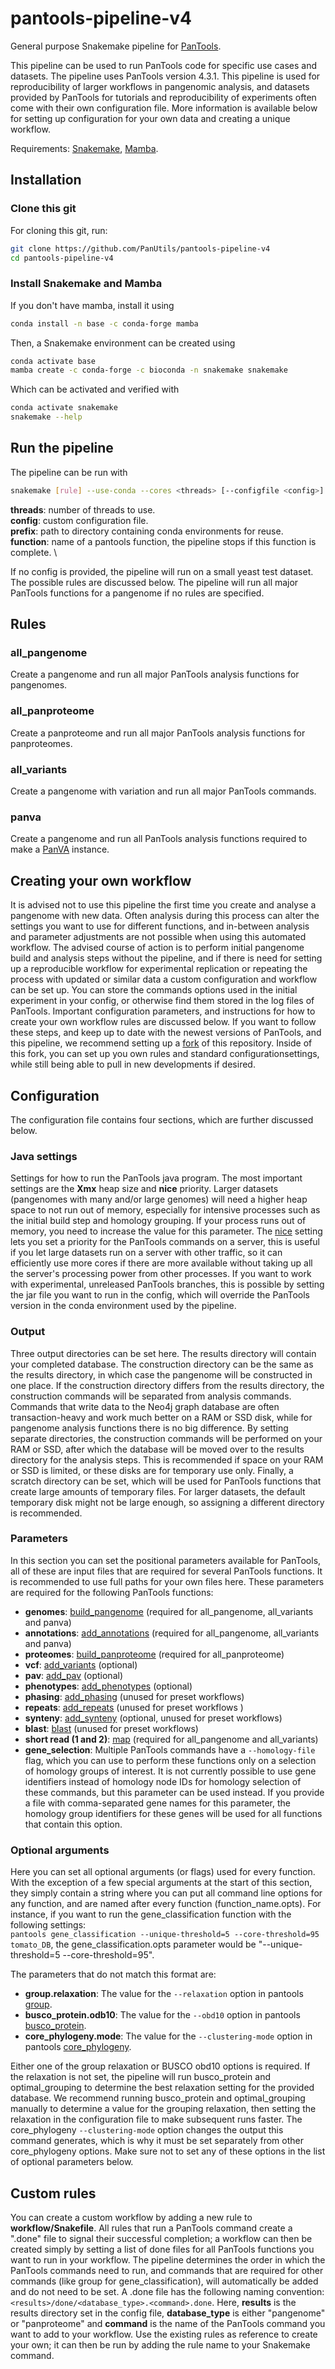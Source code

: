 # pantools-pipeline-v4
General purpose Snakemake pipeline for [PanTools](https://git.wur.nl/bioinformatics/pantools).

This pipeline can be used to run PanTools code for specific use cases and datasets.
The pipeline uses PanTools version 4.3.1. This pipeline is used for reproducibility of 
larger workflows in pangenomic analysis, and datasets provided by PanTools for tutorials and
reproducibility of experiments often come with their own configuration file.
More information is available below for setting up configuration for your own data and creating
a unique workflow.

Requirements: [Snakemake](https://snakemake.readthedocs.io/en/stable/), 
[Mamba](https://mamba.readthedocs.io/en/latest/).

## Installation
### Clone this git
For cloning this git, run:
```bash
git clone https://github.com/PanUtils/pantools-pipeline-v4
cd pantools-pipeline-v4
````

### Install Snakemake and Mamba
If you don't have mamba, install it using
```bash
conda install -n base -c conda-forge mamba
```

Then, a Snakemake environment can be created using
```bash
conda activate base
mamba create -c conda-forge -c bioconda -n snakemake snakemake
```

Which can be activated and verified with
```bash
conda activate snakemake
snakemake --help
```

## Run the pipeline
The pipeline can be run with

```bash
snakemake [rule] --use-conda --cores <threads> [--configfile <config>] [--conda-prefix <prefix>] [--until <function>]
```

**threads**: number of threads to use. \
**config**: custom configuration file. \
**prefix**: path to directory containing conda environments for reuse. \
**function**: name of a pantools function, the pipeline stops if this function is complete. \

If no config is provided, the pipeline will run on a small yeast test dataset.
The possible rules are discussed below. The pipeline will run all major PanTools functions 
for a pangenome if no rules are specified.

## Rules
### all_pangenome
Create a pangenome and run all major PanTools analysis functions for pangenomes.

### all_panproteome
Create a panproteome and run all major PanTools analysis functions for panproteomes.

### all_variants
Create a pangenome with variation and run all major PanTools commands.

### panva
Create a pangenome and run all PanTools analysis functions required to make a 
[PanVA](https://github.com/PanBrowse/PanVA) instance.

## Creating your own workflow
It is advised not to use this pipeline the first time you create and analyse a pangenome with new data.
Often analysis during this process can alter the settings you want to use for different functions, and in-between 
analysis and parameter adjustments are not possible when using this automated workflow. The advised course of action
is to perform initial pangenome build and analysis steps without the pipeline, and if there is need for setting up a 
reproducible workflow for experimental replication or repeating the process with updated or similar data a custom 
configuration and workflow can be set up. You can store the commands options used in the initial experiment in your 
config, or otherwise find them stored in the log files of PanTools.
Important configuration parameters, and instructions for how to create your own workflow rules are discussed below. If 
you  want to follow these steps, and keep up to date with the newest versions of PanTools, and this pipeline, we 
recommend setting up a [fork](
https://docs.github.com/en/pull-requests/collaborating-with-pull-requests/working-with-forks/fork-a-repo) of this 
repository. Inside of this fork, you can set up you own rules and standard configurationsettings, while still being 
able to pull in new developments if desired.

## Configuration
The configuration file contains four sections, which are further discussed below.

### Java settings
Settings for how to run the PanTools java program. The most important settings are the **Xmx** heap size and **nice**
priority.  Larger datasets (pangenomes with many and/or large genomes) will need a higher heap space to not run out of 
memory,  especially for intensive processes such as the initial build step and homology grouping.
If your process runs out of memory, you need to increase the value for this parameter.
The [nice](https://ss64.com/bash/nice.html) setting lets you set a priority for the PanTools commands on a server, 
this is useful if you let large datasets run on a server with other traffic, so it can efficiently use more cores if 
there are more available without taking up all the server's processing power from other processes.
If you want to work with experimental, unreleased PanTools branches, this is possible by setting the jar file you want 
to run in the config, which will override the PanTools version in the conda environment used by the pipeline.

### Output
Three output directories can be set here. The results directory will contain your completed database. The construction 
directory can be the same as the results directory, in which case the pangenome will be constructed in one place.
If the construction directory differs from the results directory, the construction commands will be separated from 
analysis commands. Commands that write data to the Neo4j graph database are often transaction-heavy and work much better 
on a RAM or SSD disk, while for pangenome analysis functions there is no big difference. By setting separate 
directories, the construction commands will be performed on your RAM or SSD, after which the database will be moved 
over to the results directory for the analysis steps. This is recommended if space on your RAM or SSD is limited, or 
these disks are for temporary use only. 
Finally, a scratch directory can be set, which will be used for PanTools functions that create large amounts of 
temporary files. For larger datasets, the default temporary disk might not be large enough, so assigning a different 
directory is recommended.

### Parameters
In this section you can set the positional parameters available for PanTools, all of these are input files that are 
required for several PanTools functions. It is recommended to use full paths for your own files here.
These parameters are required for the following PanTools functions:
- **genomes**: [build_pangenome](https://pantools.readthedocs.io/en/stable/construction/build.html#build-pangenome) 
(required for all_pangenome, all_variants and panva)
- **annotations**: [add_annotations](https://pantools.readthedocs.io/en/stable/construction/annotate.html#add-annotations) 
(required for all_pangenome, all_variants and panva)
- **proteomes**: [build_panproteome](https://pantools.readthedocs.io/en/stable/construction/build.html#build-panproteome) 
(required for all_panproteome)
- **vcf**: [add_variants](https://pantools.readthedocs.io/en/stable/construction/annotate.html#add-variants) (optional)
- **pav**: [add_pav](https://pantools.readthedocs.io/en/stable/construction/annotate.html#add-pavs) (optional)
- **phenotypes**: [add_phenotypes](https://pantools.readthedocs.io/en/stable/construction/annotate.html#add-phenotypes) (optional)
- **phasing**: [add_phasing](https://pantools.readthedocs.io/en/stable/construction/annotate.html#add-phasing) (unused for preset workflows)
- **repeats**: [add_repeats](https://pantools.readthedocs.io/en/stable/construction/annotate.html#add-repeats) (unused for preset workflows )
- **synteny**: [add_synteny](https://pantools.readthedocs.io/en/stable/construction/synteny.html#add-synteny) (optional, unused for preset workflows)
- **blast**: [blast](https://pantools.readthedocs.io/en/stable/analysis/blast.html#blast) (unused for preset workflows)
- **short read (1 and 2)**: [map](https://pantools.readthedocs.io/en/stable/analysis/mapping.html#map) (required for all_pangenome and all_variants)
- **gene_selection**: Multiple PanTools commands have a ``--homology-file`` flag, which you can use to perform these 
  functions only on a selection of homology groups of interest. It is not currently possible to use gene identifiers
  instead of homology node IDs for homology selection of these commands, but this parameter can be used instead. 
  If you provide a file with comma-separated gene names for this parameter, the homology group identifiers for these 
  genes will be used for all functions that contain this option.

### Optional arguments
Here you can set all optional arguments (or flags) used for every function. With the exception of a few special 
arguments at the start of this section, they simply contain a string where you can put all command line options for any
function, and are named after every function (function_name.opts). For instance, if you want to run the 
gene_classification function with the following settings: \
``pantools gene_classification --unique-threshold=5 --core-threshold=95 tomato_DB``, the gene_classification.opts
parameter would be "--unique-threshold=5 --core-threshold=95".

The parameters that do not match this format are:
- **group.relaxation**: The value for the ``--relaxation`` option in pantools 
  [group](https://pantools.readthedocs.io/en/stable/construction/group.html#group). 
- **busco_protein.odb10**: The value for the ``--obd10`` option in pantools
  [busco_protein](https://pantools.readthedocs.io/en/stable/construction/group.html#busco-protein).
- **core_phylogeny.mode**: The value for the ``--clustering-mode`` option in pantools 
  [core_phylogeny](https://pantools.readthedocs.io/en/stable/analysis/phylogeny.html#core-phylogeny).

Either one of the group relaxation or BUSCO obd10 options is required. If the relaxation is not set, the pipeline will 
run busco_protein and optimal_grouping to determine the best relaxation setting for the provided database.
We recommend running busco_protein and optimal_grouping manually to determine a value for the grouping relaxation,
then setting the relaxation in the configuration file to make subsequent runs faster.
The core_phylogeny ``--clustering-mode`` option changes the output this command generates, which is why it must be set
separately from other core_phylogeny options. Make sure not to set any of these options in the list of optional 
parameters below.

## Custom rules
You can create a custom workflow by adding a new rule to **workflow/Snakefile**. All rules that run a PanTools command 
create a ".done" file to signal their successful completion; a workflow can then be created simply by setting a list of 
done files for all PanTools functions you want to run in your workflow. The pipeline determines the order in which the
PanTools commands need to run, and commands that are required for other commands (like group for gene_classification), 
will automatically be added and do not need to be set. A .done file has the following naming convention:
``<results>/done/<database_type>.<command>.done``.
Here, **results** is the results directory set in the config file, **database_type** is either "pangenome" or 
"panproteome" and **command** is the name of the PanTools command you want to add to your workflow.
Use the existing rules as reference to create your own; it can then be run by adding the rule name to your Snakemake 
command.

